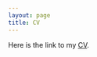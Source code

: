 ```yaml
---
layout: page
title: CV
---
```


Here is the link to my [CV](https://www.dropbox.com/s/g0peu87q5x7uxof/Jung_CV.pdf?dl=0).